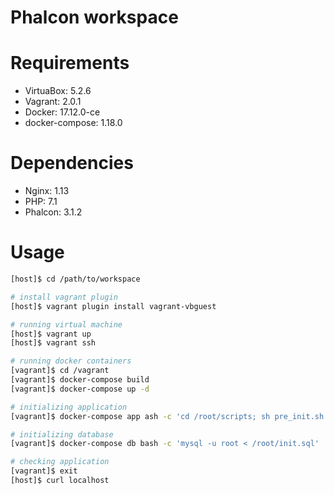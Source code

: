 Phalcon workspace
===


# Requirements

* VirtuaBox: 5.2.6
* Vagrant: 2.0.1
* Docker: 17.12.0-ce
* docker-compose: 1.18.0

# Dependencies

* Nginx: 1.13
* PHP: 7.1
* Phalcon: 3.1.2

# Usage

```bash
[host]$ cd /path/to/workspace

# install vagrant plugin
[host]$ vagrant plugin install vagrant-vbguest

# running virtual machine
[host]$ vagrant up
[host]$ vagrant ssh

# running docker containers
[vagrant]$ cd /vagrant
[vagrant]$ docker-compose build
[vagrant]$ docker-compose up -d

# initializing application
[vagrant]$ docker-compose app ash -c 'cd /root/scripts; sh pre_init.sh'

# initializing database
[vagrant]$ docker-compose db bash -c 'mysql -u root < /root/init.sql'

# checking application
[vagrant]$ exit
[host]$ curl localhost
```
